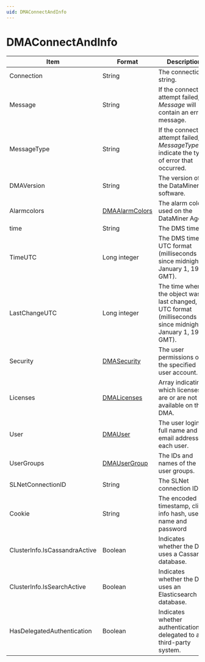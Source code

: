 ```yaml
---
uid: DMAConnectAndInfo
---
```


# DMAConnectAndInfo

| Item                          | Format                              | Description                                                                                                               |
|-------------------------------|-------------------------------------|---------------------------------------------------------------------------------------------------------------------------|
| Connection                    | String                              | The connection string.                                                                                                    |
| Message                       | String                              | If the connection attempt failed, *Message* will contain an error message.                     |
| MessageType                   | String                              | If the connection attempt failed, *MessageType* will indicate the type of error that occurred. |
| DMAVersion                    | String                              | The version of the DataMiner software.                                                                                    |
| Alarmcolors                   | [DMAAlarmColors](xref:DMAAlarmColors) | The alarm colors used on the DataMiner Agent.                                                                             |
| time                          | String                              | The DMS time.                                                                                                             |
| TimeUTC                       | Long integer                        | The DMS time in UTC format (milliseconds since midnight January 1, 1970 GMT).                                             |
| LastChangeUTC                 | Long integer                        | The time when the object was last changed, in UTC format (milliseconds since midnight January 1, 1970 GMT).               |
| Security                      | [DMASecurity](xref:DMASecurity)       | The user permissions of the specified user account.                                                                       |
| Licenses                      | [DMALicenses](xref:DMALicenses)       | Array indicating which licenses are or are not available on the DMA.                                                      |
| User                          | [DMAUser](xref:DMAUser)               | The user login, full name and email address of each user.                                                                 |
| UserGroups                    | [DMAUserGroup](xref:DMAUserGroup)     | The IDs and names of the user groups.                                                                                     |
| SLNetConnectionID             | String                              | The SLNet connection ID.                                                                                                  |
| Cookie                        | String                              | The encoded timestamp, client info hash, user name and password                                                           |
| ClusterInfo.IsCassandraActive | Boolean                             | Indicates whether the DMA uses a Cassandra database.                                                                      |
| ClusterInfo.IsSearchAc­tive   | Boolean                             | Indicates whether the DMA uses an Elasticsearch database.                                                                 |
| HasDelegatedAuthenti­cation   | Boolean                             | Indicates whether authentication is delegated to a third-party system.                                                    |
